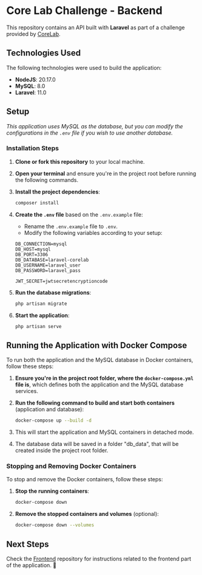 # Core Lab Challenge - Backend

This repository contains an API built with **Laravel** as part of a challenge provided by [CoreLab](https://www.corelab.com.br/pt).

## Technologies Used

The following technologies were used to build the application:

- **NodeJS**: 20.17.0
- **MySQL**: 8.0
- **Laravel**: 11.0

## Setup

*This application uses MySQL as the database, but you can modify the configurations in the `.env` file if you wish to use another database.*

### Installation Steps

1. **Clone or fork this repository** to your local machine.
   
2. **Open your terminal** and ensure you're in the project root before running the following commands.

3. **Install the project dependencies**:
   ```bash
   composer install
   ```

4. **Create the `.env` file** based on the `.env.example` file:
   - Rename the `.env.example` file to `.env`.
   - Modify the following variables according to your setup:

   ```env
   DB_CONNECTION=mysql
   DB_HOST=mysql
   DB_PORT=3306
   DB_DATABASE=laravel-corelab
   DB_USERNAME=laravel_user
   DB_PASSWORD=laravel_pass

   JWT_SECRET=jwtsecretencryptioncode
   ```

5. **Run the database migrations**:
   ```bash
   php artisan migrate
   ```

6. **Start the application**:
   ```bash
   php artisan serve
   ```

## Running the Application with Docker Compose

To run both the application and the MySQL database in Docker containers, follow these steps:

1. **Ensure you're in the project root folder, where the `docker-compose.yml` file is**, which defines both the application and the MySQL database services.

2. **Run the following command to build and start both containers** (application and database):
   ```bash
   docker-compose up --build -d
   ```

3. This will start the application and MySQL containers in detached mode.

4. The database data will be saved in a folder "db_data", that will be created inside the project root folder. 

### Stopping and Removing Docker Containers

To stop and remove the Docker containers, follow these steps:

1. **Stop the running containers**:
   ```bash
   docker-compose down
   ```

2. **Remove the stopped containers and volumes** (optional):
   ```bash
   docker-compose down --volumes

## Next Steps

Check the [Frontend](https://github.com/caio-ferreira-dev/corelab-challenge-web-app-php) repository for instructions related to the frontend part of the application. 🚀

